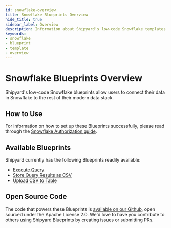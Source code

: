 ```yaml
---
id: snowflake-overview
title: Snowflake Blueprints Overview
hide_title: true
sidebar_label: Overview
description: Information about Shipyard's low-code Snowflake templates.
keywords:
- snowflake
- blueprint
- template
- overview
---
```


# Snowflake Blueprints Overview

Shipyard's low-code Snowflake blueprints allow users to connect their data in Snowflake to the rest of their modern data stack.


## How to Use
For information on how to set up these Blueprints successfully, please read through the [Snowflake Authorization guide](snowflake-authorization.md).


## Available Blueprints
Shipyard currently has the following Blueprints readily available: 
- [Execute Query](snowflake-execute-query.md)
- [Store Query Results as CSV](snowflake-store-query-results-as-csv.md)
- [Upload CSV to Table](snowflake-upload-csv-to-table.md)

## Open Source Code
The code that powers these Blueprints is [available on our Github](https://www.shipyardapp.com/docs/blueprint-library/snowflake), open sourced under the Apache License 2.0. We'd love to have you contribute to others using Shipyard Blueprints by creating issues or submitting PRs.
